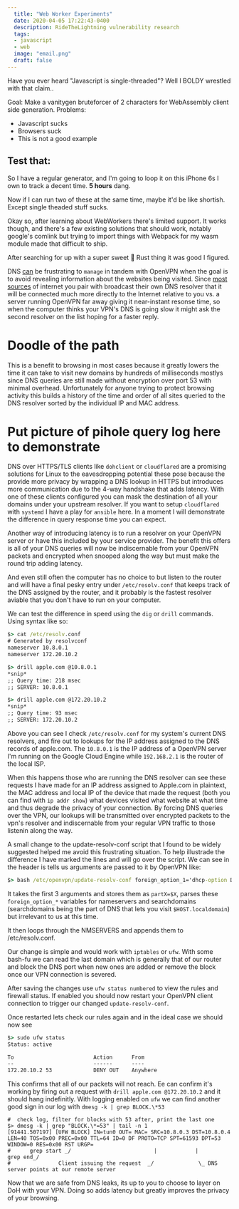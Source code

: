 ```yaml
---
  title: "Web Worker Experiments"
  date: 2020-04-05 17:22:43-0400
  description: RideTheLightning vulnerability research
  tags:
  - javascript
  - web
  image: "email.png"
  draft: false
---
```


Have you ever heard "Javascript is single-threaded"? Well I BOLDY wrestled with that claim..

Goal: Make a vanitygen bruteforcer of 2 characters for WebAssembly client side generation.
Problems:
- Javascript sucks
- Browsers suck
- This is not a good example

## Test that:

So I have a regular generator, and I'm going to loop it on this iPhone 6s I own to track a decent time. **5 hours** dang.

Now if I can run two of these at the same time, maybe it'd be like shortish. Except single theaded stuff sucks.

Okay so, after learning about WebWorkers there's limited support. It works though, and there's a few existing solutions that should work, notably google's comlink but trying to import things with Webpack for my wasm module made that difficult to ship.

After searching for up with a super sweet :crab: Rust thing it was good I figured.


DNS [can](https://apple.com) be frustrating to `manage` in tandem with OpenVPN when the goal is to avoid revealing information about the websites being visited. Since [most sources](https://duckduckgo.com) of internet you pair with broadcast their own DNS resolver that it will be connected much more directly to the Internet relative to you vs. a server running OpenVPN far away giving it near-instant resonse time, so when the computer thinks your VPN's DNS is going slow it might ask the second resolver on the list hoping for a faster reply.

# Doodle of the path

This is a benefit to browsing in most cases because it greatly lowers the time it can take to visit new domains by hundreds of milliseconds mostlys since DNS queries are still made without encryption over port 53 with minimal overhead. Unfortunately for anyone trying to protect browsing activity this builds a history of the time and order of all sites queried to the DNS resolver sorted by the individual IP and MAC address.

# Put picture of pihole query log here to demonstrate

DNS over HTTPS/TLS clients like `dohclient` or `cloudflared` are a promising solutions for Linux to the eavesdropping potential these pose because the provide more privacy by wrapping a DNS lookup in HTTPS but introduces more communication due to the 4-way handshake that adds latency. With one of these clients configured you can mask the destination of all your domains under your upstream resolver. If you want to setup `cloudflared` with `systemd` I have a play for `ansible` here. In a moment I will demonstrate the difference in query response time you can expect.

Another way of introducing latency is to run a resolver on your OpenVPN server or have this included by your service provider. The benefit this offers is all of your DNS queries will now be indiscernable from your OpenVPN packets and encrypted when snooped along the way but must make the round trip adding latency.

And even still often the computer has no choice to but listen to the router and will have a final pesky entry under `/etc/resolv.conf` that keeps track of the DNS assigned by the router, and it probably is the fastest resolver aviable that you don't have to run on your computer.

We can test the difference in speed using the `dig` or `drill` commands. Using syntax like so:

```cmd {linenos=false}
$> cat /etc/resolv.conf
# Generated by resolvconf
nameserver 10.8.0.1
nameserver 172.20.10.2

$> drill apple.com @10.8.0.1
*snip*
;; Query time: 218 msec
;; SERVER: 10.8.0.1

$> drill apple.com @172.20.10.2
*snip*
;; Query time: 93 msec
;; SERVER: 172.20.10.2
 ```

Above you can see I check `/etc/resolv.conf` for my system's current DNS resolvers, and fire out to lookups for the IP address assigned to the DNS records of apple.com. The `10.8.0.1` is the IP address of a OpenVPN server I'm running on the Google Cloud Engine while `192.168.2.1` is the router of the local ISP.

When this happens those who are running the DNS resolver can see these requests I have made for an IP address assigned to Apple.com in plaintext, the MAC address and local IP of the device that made the request (both you can find with `ip addr show`) what devices visited what website at what time and thus degrade the privacy of your connection. By forcing DNS queries over the VPN, our lookups will be transmitted over encrypted packets to the vpn's resolver and indiscernable from your regular VPN traffic to those listenin along the way.

A small change to the update-resolv-conf script that I found to be widely suggested helped me avoid this frustrating situation. To help illustrade the difference I have marked the lines and will go over the script. We can see in the header is tells us arguments are passed to it by OpenVPN like:

```cmd {linenos=false}
$> bash /etc/openvpn/update-resolv-conf foreign_option_1='dhcp-option DNS 193.43.27.132'
```


It takes the first 3 arguments and stores them as `partX=$X`, parses these `foreign_option_*` variables for nameservers and searchdomains (searchdomains being the part of DNS that lets you visit `$HOST.localdomain`) but irrelevant to us at this time.

It then loops through the NMSERVERS and appends them to /etc/resolv.conf.

Our change is simple and would work with `iptables` or `ufw`. With some bash-fu we can read the last domain which is generally that of our router and block the DNS port when new ones are added or remove the block once our VPN connection is severed.

After saving the changes use `ufw status numbered` to view the rules and firewall status. If enabled you should now restart your OpenVPN client connection to trigger our changed `update-resolv-conf`.

Once restarted lets check our rules again and in the ideal case we should now see


```cmd {linenos=false}
$> sudo ufw status
Status: active

To                         Action      From
--                         ------      ----
172.20.10.2 53             DENY OUT    Anywhere
```


This confirms that all of our packets will not reach. Ee can confirm it's working by firing out a request with `drill apple.com @172.20.10.2` and it should hang indefinitly. With logging enabled on `ufw` we can find another good sign in our log with `dmesg -k | grep BLOCK.\*53`

```shell {linenos=false}
#  check log, filter for blocks with 53 after, print the last one
$> dmesg -k | grep "BLOCK.\*=53" | tail -n 1
[91441.507197] [UFW BLOCK] IN=tun0 OUT= MAC= SRC=10.8.0.3 DST=10.8.0.4 LEN=40 TOS=0x00 PREC=0x00 TTL=64 ID=0 DF PROTO=TCP SPT=61593 DPT=53 WINDOW=0 RES=0x00 RST URGP=
#      grep start _/                          |            |                                                                   grep end_/
#               Client issuing the request  _/              \_ DNS server points at our remote server
```


Now that we are safe from DNS leaks, its up to you to choose to layer on DoH with your VPN. Doing so adds latency but greatly improves the privacy of your browsing.
